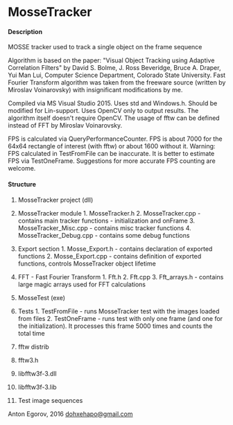 # MosseTracker

#### Description

MOSSE tracker used to track a single object on the frame sequence

Algorithm is based on the paper: "Visual Object Tracking using Adaptive Correlation Filters" by David S. Bolme, J. Ross Beveridge, Bruce A. Draper, Yui Man Lui, Computer Science Department, Colorado State University.
Fast Fourier Transform algorithm was taken from the freeware source (written by Miroslav Voinarovsky) with insignificant modifications by me.

Compiled via MS Visual Studio 2015. Uses std and Windows.h. Should be modified for Lin-support.
Uses OpenCV only to output results. The algorithm itself doesn't require OpenCV.
The usage of fftw can be defined instead of FFT by Miroslav Voinarovsky.

FPS is calculated via QueryPerformanceCounter. FPS is about 7000 for the 64x64 rectangle of interest (with fftw) or about 1600 without it.
Warning: FPS calculated in TestFromFile can be inaccurate. It is better to estimate FPS via TestOneFrame. Suggestions for more accurate FPS counting are welcome.

#### Structure

1. MosseTracker project (dll)
  1. MosseTracker module
    1. MosseTracker.h
    2. MosseTracker.cpp       - contains main tracker functions - initialization and onFrame
    3. MosseTracker_Misc.cpp  - contains misc tracker functions
	4. MosseTracker_Debug.cpp - contains some debug functions
  2. Export section
    1. Mosse_Export.h   - contains declaration of exported functions
    2. Mosse_Export.cpp - contains definition of exported functions, controls MosseTracker object lifetime
  3. FFT - Fast Fourier Transform
    1. Fft.h
    2. Fft.cpp
    3. Fft_arrays.h - contains large magic arrays used for FFT calculations

2. MosseTest (exe)
  1. Tests
    1. TestFromFile - runs MosseTracker test with the images loaded from files
	2. TestOneFrame	- runs test with only one frame (and one for the initialization). It processes this frame 5000 times and counts the total time
	
3. fftw distrib
  1. fftw3.h
  2. libfftw3f-3.dll
  3. libfftw3f-3.lib
  
4. Test image sequences


Anton Egorov, 2016 dohxehapo@gmail.com
